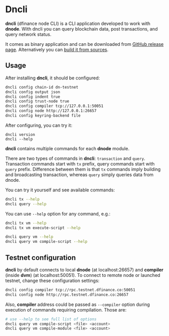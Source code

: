 # Dncli

**dncli** \(dfinance node CLI\) is a CLI application developed to work with **dnode**. With dncli you can query blockchain data, post transactions, and query network status.

It comes as binary application and can be downloaded from [GitHub release page](https://github.com/dfinance/dnode/releases). Alternatively you can [build it from sources](https://github.com/dfinance/dnode).

## Usage

After installing **dncli**, it should be configured:

```bash
dncli config chain-id dn-testnet
dncli config output json
dncli config indent true
dncli config trust-node true
dncli config compiler tcp://127.0.0.1:50051
dncli config node http://127.0.0.1:26657
dncli config keyring-backend file
```

After configuring, you can try it:

```text
dncli version
dncli --help
```

**dncli** contains multiple commands for each **dnode** module.

There are two types of commands in **dncli**: `transaction` and `query`. Transaction commands start with `tx` prefix, query commands start with `query` prefix. Difference between them is that `tx` commands imply building and broadcasting transaction, whereas `query` simply queries data from dnode.

You can try it yourself and see available commands:

```bash
dncli tx --help
dncli query --help
```

You can use `--help` option for any command, e.g.:

```bash
dncli tx vm --help
dncli tx vm execute-script --help

dncli query vm --help
dncli query vm compile-script --help
```

## Testnet configuration

**dncli** by default connects to local **dnode** \(at localhost:26657\) and **compiler** (inside **dvm**) \(at localhost:50051\). To connect to remote node or launched testnet, change these configuration settings:

```bash
dncli config compiler tcp://rpc.testnet.dfinance.co:50051
dncli config node http://rpc.testnet.dfinance.co:26657
```

Also, **compiler** address could be passed as `--compiler` option during execution of commands requiring compilation. Those are:

```bash
# use --help to see full list of options
dncli query vm compile-script <file> <account>
dncli query vm compile-module <file> <account>
```
